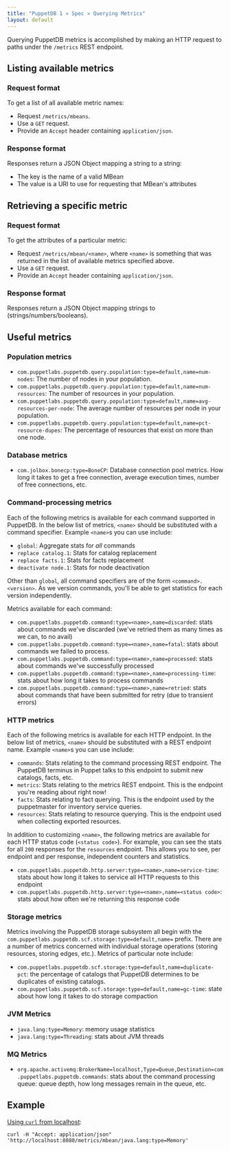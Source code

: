 ```yaml
---
title: "PuppetDB 1 » Spec » Querying Metrics"
layout: default
---
```



Querying PuppetDB metrics is accomplished by making an HTTP request
to paths under the `/metrics` REST endpoint.

## Listing available metrics

### Request format

To get a list of all available metric names:

* Request `/metrics/mbeans`.
* Use a `GET` request.
* Provide an `Accept` header containing `application/json`.

### Response format

Responses return a JSON Object mapping a string to a string:

* The key is the name of a valid MBean
* The value is a URI to use for requesting that MBean's attributes

## Retrieving a specific metric

### Request format

To get the attributes of a particular metric:

* Request `/metrics/mbean/<name>`, where `<name>` is something that was
  returned in the list of available metrics specified above.
* Use a `GET` request.
* Provide an `Accept` header containing `application/json`.

### Response format

Responses return a JSON Object mapping strings to (strings/numbers/booleans).

## Useful metrics

### Population metrics

* `com.puppetlabs.puppetdb.query.population:type=default,name=num-nodes`:
  The number of nodes in your population.
* `com.puppetlabs.puppetdb.query.population:type=default,name=num-resources`:
  The number of resources in your population.
* `com.puppetlabs.puppetdb.query.population:type=default,name=avg-resources-per-node`:
  The average number of resources per node in your population.
* `com.puppetlabs.puppetdb.query.population:type=default,name=pct-resource-dupes`:
  The percentage of resources that exist on more than one node.

### Database metrics

* `com.jolbox.bonecp:type=BoneCP`: Database connection pool
  metrics. How long it takes to get a free connection, average
  execution times, number of free connections, etc.

### Command-processing metrics

Each of the following metrics is available for each command supported
in PuppetDB. In the below list of metrics, `<name>` should be
substituted with a command specifier. Example `<name>`s you can use
include:

* `global`: Aggregate stats for _all_ commands
* `replace catalog.1`: Stats for catalog replacement
* `replace facts.1`: Stats for facts replacement
* `deactivate node.1`: Stats for node deactivation

Other than `global`, all command specifiers are of the form
`<command>.<version>`. As we version commands, you'll be able to get
statistics for each version independently.

Metrics available for each command:

* `com.puppetlabs.puppetdb.command:type=<name>,name=discarded`: stats
  about commands we've discarded (we've retried them as many times as
  we can, to no avail)
* `com.puppetlabs.puppetdb.command:type=<name>,name=fatal`: stats about
  commands we failed to process.
* `com.puppetlabs.puppetdb.command:type=<name>,name=processed`: stats
  about commands we've successfully processed
* `com.puppetlabs.puppetdb.command:type=<name>,name=processing-time`:
  stats about how long it takes to process commands
* `com.puppetlabs.puppetdb.command:type=<name>,name=retried`: stats about
  commands that have been submitted for retry (due to transient
  errors)

### HTTP metrics

Each of the following metrics is available for each HTTP endpoint. In
the below list of metrics, `<name>` should be substituted with a REST
endpoint name. Example `<name>`s you can use include:

* `commands`: Stats relating to the command processing REST
  endpoint. The PuppetDB terminus in Puppet talks to this endpoint to
  submit new catalogs, facts, etc.
* `metrics`: Stats relating to the metrics REST endpoint. This is the
  endpoint you're reading about right now!
* `facts`: Stats relating to fact querying. This is the endpoint used
  by the puppetmaster for inventory service queries.
* `resources`: Stats relating to resource querying. This is the
  endpoint used when collecting exported resources.

In addition to customizing `<name>`, the following metrics are
available for each HTTP status code (`<status code>`). For example, you can
see the stats for all `200` responses for the `resources`
endpoint. This allows you to see, per endpoint and per response,
independent counters and statistics.

* `com.puppetlabs.puppetdb.http.server:type=<name>,name=service-time`:
  stats about how long it takes to service all HTTP requests to this endpoint
* `com.puppetlabs.puppetdb.http.server:type=<name>,name=<status code>`:
  stats about how often we're returning this response code

### Storage metrics

Metrics involving the PuppetDB storage subsystem all begin with the
`com.puppetlabs.puppetdb.scf.storage:type=default,name=` prefix. There are
a number of metrics concerned with individual storage operations (storing
resources, storing edges, etc.). Metrics of particular note include:

* `com.puppetlabs.puppetdb.scf.storage:type=default,name=duplicate-pct`:
  the percentage of catalogs that PuppetDB determines to be
  duplicates of existing catalogs.
* `com.puppetlabs.puppetdb.scf.storage:type=default,name=gc-time`: state
  about how long it takes to do storage compaction

### JVM Metrics

* `java.lang:type=Memory`: memory usage statistics
* `java.lang:type=Threading`: stats about JVM threads

### MQ Metrics

* `org.apache.activemq:BrokerName=localhost,Type=Queue,Destination=com.puppetlabs.puppetdb.commands`:
  stats about the command processing queue: queue depth, how long messages remain in the queue, etc.

## Example

[Using `curl` from localhost](./spec_curl.html#using-curl-from-localhost-non-sslhttp):

    curl -H "Accept: application/json" 'http://localhost:8080/metrics/mbean/java.lang:type=Memory'
